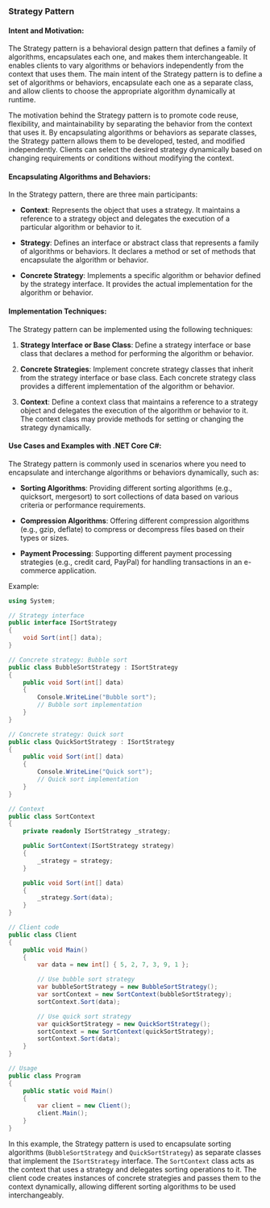 ### Strategy Pattern

#### Intent and Motivation:
The Strategy pattern is a behavioral design pattern that defines a family of algorithms, encapsulates each one, and makes them interchangeable. It enables clients to vary algorithms or behaviors independently from the context that uses them. The main intent of the Strategy pattern is to define a set of algorithms or behaviors, encapsulate each one as a separate class, and allow clients to choose the appropriate algorithm dynamically at runtime.

The motivation behind the Strategy pattern is to promote code reuse, flexibility, and maintainability by separating the behavior from the context that uses it. By encapsulating algorithms or behaviors as separate classes, the Strategy pattern allows them to be developed, tested, and modified independently. Clients can select the desired strategy dynamically based on changing requirements or conditions without modifying the context.

#### Encapsulating Algorithms and Behaviors:
In the Strategy pattern, there are three main participants:

- **Context**: Represents the object that uses a strategy. It maintains a reference to a strategy object and delegates the execution of a particular algorithm or behavior to it.

- **Strategy**: Defines an interface or abstract class that represents a family of algorithms or behaviors. It declares a method or set of methods that encapsulate the algorithm or behavior.

- **Concrete Strategy**: Implements a specific algorithm or behavior defined by the strategy interface. It provides the actual implementation for the algorithm or behavior.

#### Implementation Techniques:
The Strategy pattern can be implemented using the following techniques:

1. **Strategy Interface or Base Class**: Define a strategy interface or base class that declares a method for performing the algorithm or behavior.

2. **Concrete Strategies**: Implement concrete strategy classes that inherit from the strategy interface or base class. Each concrete strategy class provides a different implementation of the algorithm or behavior.

3. **Context**: Define a context class that maintains a reference to a strategy object and delegates the execution of the algorithm or behavior to it. The context class may provide methods for setting or changing the strategy dynamically.

#### Use Cases and Examples with .NET Core C#:
The Strategy pattern is commonly used in scenarios where you need to encapsulate and interchange algorithms or behaviors dynamically, such as:

- **Sorting Algorithms**: Providing different sorting algorithms (e.g., quicksort, mergesort) to sort collections of data based on various criteria or performance requirements.
  
- **Compression Algorithms**: Offering different compression algorithms (e.g., gzip, deflate) to compress or decompress files based on their types or sizes.
  
- **Payment Processing**: Supporting different payment processing strategies (e.g., credit card, PayPal) for handling transactions in an e-commerce application.

Example:
```csharp
using System;

// Strategy interface
public interface ISortStrategy
{
    void Sort(int[] data);
}

// Concrete strategy: Bubble sort
public class BubbleSortStrategy : ISortStrategy
{
    public void Sort(int[] data)
    {
        Console.WriteLine("Bubble sort");
        // Bubble sort implementation
    }
}

// Concrete strategy: Quick sort
public class QuickSortStrategy : ISortStrategy
{
    public void Sort(int[] data)
    {
        Console.WriteLine("Quick sort");
        // Quick sort implementation
    }
}

// Context
public class SortContext
{
    private readonly ISortStrategy _strategy;

    public SortContext(ISortStrategy strategy)
    {
        _strategy = strategy;
    }

    public void Sort(int[] data)
    {
        _strategy.Sort(data);
    }
}

// Client code
public class Client
{
    public void Main()
    {
        var data = new int[] { 5, 2, 7, 3, 9, 1 };

        // Use bubble sort strategy
        var bubbleSortStrategy = new BubbleSortStrategy();
        var sortContext = new SortContext(bubbleSortStrategy);
        sortContext.Sort(data);

        // Use quick sort strategy
        var quickSortStrategy = new QuickSortStrategy();
        sortContext = new SortContext(quickSortStrategy);
        sortContext.Sort(data);
    }
}

// Usage
public class Program
{
    public static void Main()
    {
        var client = new Client();
        client.Main();
    }
}
```

In this example, the Strategy pattern is used to encapsulate sorting algorithms (`BubbleSortStrategy` and `QuickSortStrategy`) as separate classes that implement the `ISortStrategy` interface. The `SortContext` class acts as the context that uses a strategy and delegates sorting operations to it. The client code creates instances of concrete strategies and passes them to the context dynamically, allowing different sorting algorithms to be used interchangeably.
